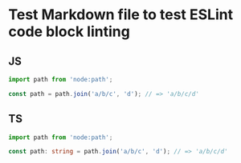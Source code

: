 # Test Markdown file to test ESLint code block linting

## JS

```js
import path from 'node:path';

const path = path.join('a/b/c', 'd'); // => 'a/b/c/d'
```

## TS

```ts
import path from 'node:path';

const path: string = path.join('a/b/c', 'd'); // => 'a/b/c/d'
```

